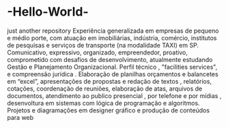 # -Hello-World-
just another repository
Experiência generalizada em empresas de pequeno e médio porte, com atuação em imobiliárias, indústria, comércio, institutos de pesquisas e serviços de transporte (na modalidade TAXI) em SP. Comunicativo, expressivo, organizado, empreendedor, proativo, comprometido com desafios de desenvolvimento, atualmente estudando Gestão e Planejamento Organizacional. Perfil técnico , "facilities services", e compreensão jurídica . Elaboração de planilhas orçamentos e balancetes em “excel”, apresentações de propostas e
redação de textos , relatórios, cotações, coordenação de reuniões, elaboração de atas, arquivos de documentos, atendimento ao publico presencial , por telefone e por mídias , desenvoltura em sistemas com lógica de programação e algoritmos. Projetos e diagramações em designer gráfico e produção de conteúdos para web
